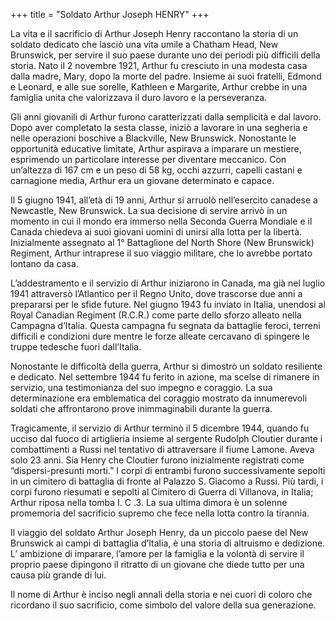 +++
title = "Soldato Arthur Joseph HENRY"
+++


La vita e il sacrificio di Arthur Joseph Henry raccontano la storia di un soldato dedicato che lasciò una vita umile a Chatham Head, New Brunswick, per servire il suo paese durante uno dei periodi più difficili della storia. 
Nato il 2 novembre 1921, Arthur fu cresciuto in una modesta casa dalla madre, Mary, dopo la morte del padre. Insieme ai suoi fratelli, Edmond e Leonard, e alle sue sorelle, Kathleen e Margarite, Arthur crebbe in una famiglia unita che valorizzava il duro lavoro e la perseveranza.

Gli anni giovanili di Arthur furono caratterizzati dalla semplicità e dal lavoro. Dopo aver completato la sesta classe, iniziò a lavorare in una segheria e nelle operazioni boschive a Blackville, New Brunswick. Nonostante le opportunità educative limitate, Arthur aspirava a imparare un mestiere, esprimendo un particolare interesse per diventare meccanico. Con un’altezza di 167 cm e un peso di 58 kg, occhi azzurri, capelli castani e carnagione media, Arthur era un giovane determinato e capace.

Il 5 giugno 1941, all’età di 19 anni, Arthur si arruolò nell’esercito canadese a Newcastle, New Brunswick. La sua decisione di servire arrivò in un momento in cui il mondo era immerso nella Seconda Guerra Mondiale e il Canada chiedeva ai suoi giovani uomini di unirsi alla lotta per la libertà. 
Inizialmente assegnato al 1° Battaglione del North Shore (New Brunswick) Regiment, Arthur intraprese il suo viaggio militare, che lo avrebbe portato lontano da casa.

L’addestramento e il servizio di Arthur iniziarono in Canada, ma già nel luglio 1941 attraversò l’Atlantico per il Regno Unito, dove trascorse due anni a prepararsi per le sfide future. 
Nel giugno 1943 fu inviato in Italia, unendosi al Royal Canadian Regiment (R.C.R.) come parte dello sforzo alleato nella Campagna d’Italia. Questa campagna fu segnata da battaglie feroci, terreni difficili e condizioni dure mentre le forze alleate cercavano di spingere le truppe tedesche fuori dall’Italia.

Nonostante le difficoltà della guerra, Arthur si dimostrò un soldato resiliente e dedicato. Nel settembre 1944 fu ferito in azione, ma scelse di rimanere in servizio, una testimonianza del suo impegno e coraggio. La sua determinazione era emblematica del coraggio mostrato da innumerevoli soldati che affrontarono prove inimmaginabili durante la guerra.

Tragicamente, il servizio di Arthur terminò il 5 dicembre 1944, quando fu ucciso dal fuoco di artiglieria insieme al sergente Rudolph Cloutier durante i combattimenti a Russi nel tentativo di attraversare il fiume Lamone. 
Aveva solo 23 anni. 
Sia Henry che Cloutier furono inizialmente registrati come “dispersi-presunti morti.” I corpi di entrambi furono successivamente sepolti in un cimitero di battaglia di fronte al Palazzo S. Giacomo a Russi. Più tardi, i corpi furono riesumati e sepolti al Cimitero di Guerra di Villanova, in Italia; Arthur riposa nella tomba I. C .3. 
La sua ultima dimora è un solenne promemoria del sacrificio supremo che fece nella lotta contro la tirannia.

Il viaggio del soldato Arthur Joseph Henry, da un piccolo paese del New Brunswick ai campi di battaglia d’Italia, è una storia di altruismo e dedizione. L’ ambizione di imparare, l’amore per la famiglia e la volontà di servire il proprio paese dipingono il ritratto di un giovane che diede tutto per una causa più grande di lui.

Il nome di Arthur è inciso negli annali della storia e nei cuori di coloro che ricordano il suo sacrificio, come simbolo del valore della sua generazione.

